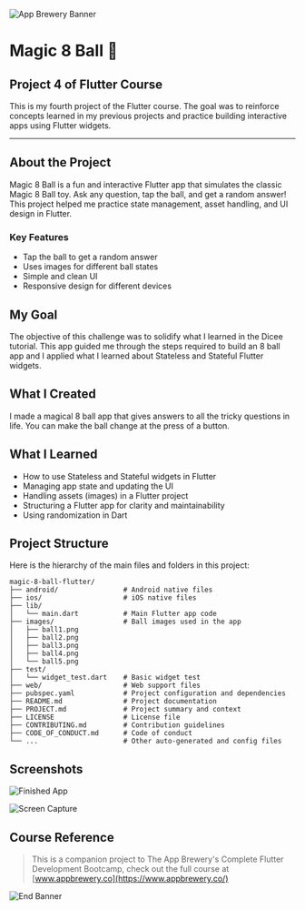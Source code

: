 ![App Brewery Banner](https://github.com/londonappbrewery/Images/blob/master/AppBreweryBanner.png)

# Magic 8 Ball 🎱

## Project 4 of Flutter Course

This is my fourth project of the Flutter course. The goal was to reinforce concepts learned in my previous projects and practice building interactive apps using Flutter widgets.

---

## About the Project

Magic 8 Ball is a fun and interactive Flutter app that simulates the classic Magic 8 Ball toy. Ask any question, tap the ball, and get a random answer! This project helped me practice state management, asset handling, and UI design in Flutter.

### Key Features
- Tap the ball to get a random answer
- Uses images for different ball states
- Simple and clean UI
- Responsive design for different devices

## My Goal

The objective of this challenge was to solidify what I learned in the Dicee tutorial. This app guided me through the steps required to build an 8 ball app and I applied what I learned about Stateless and Stateful Flutter widgets.

## What I Created

I made a magical 8 ball app that gives answers to all the tricky questions in life. You can make the ball change at the press of a button.

## What I Learned
- How to use Stateless and Stateful widgets in Flutter
- Managing app state and updating the UI
- Handling assets (images) in a Flutter project
- Structuring a Flutter app for clarity and maintainability
- Using randomization in Dart

## Project Structure

Here is the hierarchy of the main files and folders in this project:

```
magic-8-ball-flutter/
├── android/                # Android native files
├── ios/                    # iOS native files
├── lib/
│   └── main.dart           # Main Flutter app code
├── images/                 # Ball images used in the app
│   ├── ball1.png
│   ├── ball2.png
│   ├── ball3.png
│   ├── ball4.png
│   └── ball5.png
├── test/
│   └── widget_test.dart    # Basic widget test
├── web/                    # Web support files
├── pubspec.yaml            # Project configuration and dependencies
├── README.md               # Project documentation
├── PROJECT.md              # Project summary and context
├── LICENSE                 # License file
├── CONTRIBUTING.md         # Contribution guidelines
├── CODE_OF_CONDUCT.md      # Code of conduct
└── ...                     # Other auto-generated and config files
```

## Screenshots

![Finished App](https://github.com/londonappbrewery/Images/blob/master/8-ball-flutter-gif.gif)

![Screen Capture](https://github.com/user-attachments/assets/f75f1fc7-7aa1-4b23-9983-7036901f527f)


## Course Reference

>This is a companion project to The App Brewery's Complete Flutter Development Bootcamp, check out the full course at [www.appbrewery.co](https://www.appbrewery.co/)

![End Banner](https://github.com/londonappbrewery/Images/blob/master/readme-end-banner.png)
